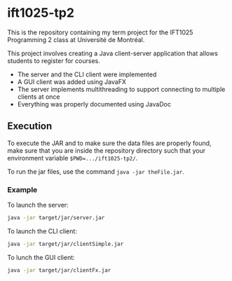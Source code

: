 # ift1025-tp2

This is the repository containing my term project for the IFT1025 Programming 2 class at Université de Montréal.

This project involves creating a Java client-server application that allows students to register for courses.

- The server and the CLI client were implemented
- A GUI client was added using JavaFX
- The server implements multithreading to support connecting to multiple clients at once
- Everything was properly documented using JavaDoc

## Execution

To execute the JAR and to make sure the data files are properly found, make sure that you are inside the repository directory such that your environment variable `$PWD=.../ift1025-tp2/`.

To run the jar files, use the command `java -jar theFile.jar`.

### Example

To launch the server:
```bash
java -jar target/jar/server.jar
```

To launch the CLI client:
```bash
java -jar target/jar/clientSimple.jar
```

To lunch the GUI client:
```bash
java -jar target/jar/clientFx.jar
```